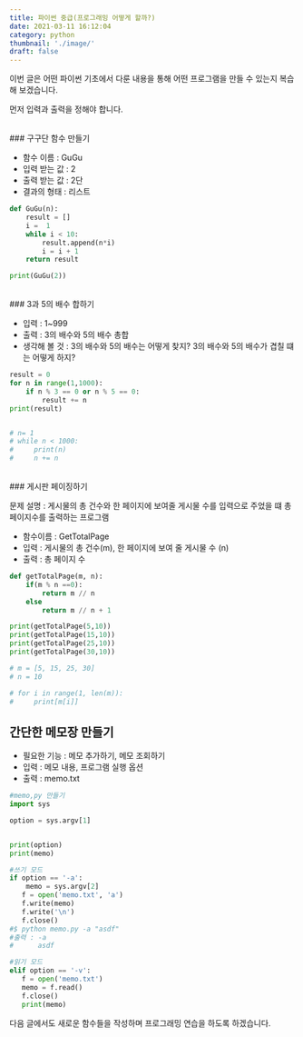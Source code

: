 ```yaml
---
title: 파이썬 중급(프로그래밍 어떻게 할까?)
date: 2021-03-11 16:12:04
category: python
thumbnail: './image/'
draft: false
---
```


이번 글은 어떤 파이썬 기초에서 다룬 내용을 통해 어떤 프로그램을 만들 수 있는지 복습해 보겠습니다.

먼저 입력과 출력을 정해야 합니다.

<br/>
### 구구단 함수 만들기

- 함수 이름 : GuGu
- 입력 받는 값 : 2
- 출력 받는 값 : 2단
- 결과의 형태 : 리스트

```python
def GuGu(n):
    result = []
    i =  1
    while i < 10:
        result.append(n*i)
        i = i + 1
    return result

print(GuGu(2))
```

<br/>
### 3과 5의 배수 합하기

- 입력 : 1~999
- 출력 : 3의 배수와 5의 배수 총합
- 생각해 볼 것 : 3의 배수와 5의 배수는 어떻게 찾지?
  3의 배수와 5의 배수가 겹칠 떄는 어떻게 하지?

```python
result = 0
for n in range(1,1000):
    if n % 3 == 0 or n % 5 == 0:
        result += n
print(result)


# n= 1
# while n < 1000:
#     print(n)
#     n += n
```

<br/>
### 게시판 페이징하기

문제 설명 : 게시물의 총 건수와 한 페이지에 보여줄 게시물 수를 입력으로 주었을 떄 총 페이지수를 출력하는 프로그램

- 함수이름 : GetTotalPage
- 입력 : 게시물의 총 건수(m), 한 페이지에 보여 줄 게시물 수 (n)
- 출력 : 총 페이지 수

```python
def getTotalPage(m, n):
    if(m % n ==0):
        return m // n
    else
        return m // n + 1

print(getTotalPage(5,10))
print(getTotalPage(15,10))
print(getTotalPage(25,10))
print(getTotalPage(30,10))

# m = [5, 15, 25, 30]
# n = 10

# for i in range(1, len(m)):
#     print[m[i]]

```

## 간단한 메모장 만들기

- 필요한 기능 : 메모 추가하기, 메모 조회하기
- 입력 : 메모 내용, 프로그램 실행 옵션
- 출력 : memo.txt

```python
#memo,py 만들기
import sys

option = sys.argv[1]


print(option)
print(memo)

#쓰기 모드
if option == '-a':
    memo = sys.argv[2]
   f = open('memo.txt', 'a')
   f.write(memo)
   f.write('\n')
   f.close()
#$ python memo.py -a "asdf"
#출력 : -a
#      asdf

#읽기 모드
elif option == '-v':
   f = open('memo.txt')
   memo = f.read()
   f.close()
   print(memo)
```

다음 글에서도 새로운 함수들을 작성하며 프로그래밍 연습을 하도록 하겠습니다.
